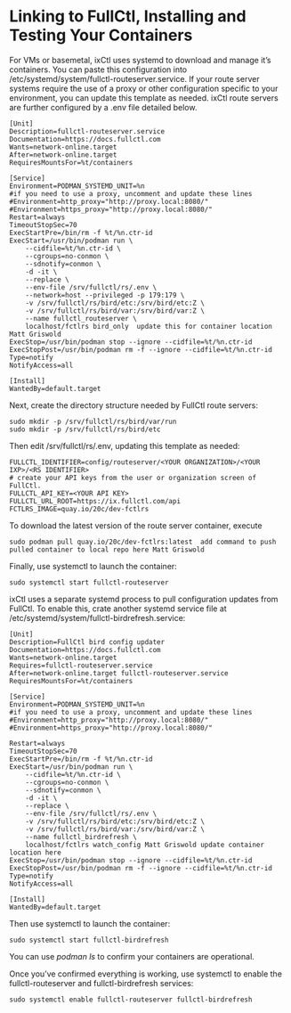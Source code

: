 # Linking to FullCtl, Installing and Testing Your Containers

For VMs or basemetal, ixCtl uses systemd to download and manage it’s containers. You can paste this configuration into /etc/systemd/system/fullctl-routeserver.service. If your route server systems require the use of a proxy or other configuration specific to your environment, you can update this template as needed. ixCtl route servers are further configured by a .env file detailed below.

    [Unit]
    Description=fullctl-routeserver.service
    Documentation=https://docs.fullctl.com
    Wants=network-online.target
    After=network-online.target
    RequiresMountsFor=%t/containers
    
    [Service]
    Environment=PODMAN_SYSTEMD_UNIT=%n
    #if you need to use a proxy, uncomment and update these lines
    #Environment=http_proxy="http://proxy.local:8080/"
    #Environment=https_proxy="http://proxy.local:8080/"
    Restart=always
    TimeoutStopSec=70
    ExecStartPre=/bin/rm -f %t/%n.ctr-id
    ExecStart=/usr/bin/podman run \
    	--cidfile=%t/%n.ctr-id \
    	--cgroups=no-conmon \
    	--sdnotify=conmon \
    	-d -it \
    	--replace \
    	--env-file /srv/fullctl/rs/.env \
    	--network=host --privileged -p 179:179 \
    	-v /srv/fullctl/rs/bird/etc:/srv/bird/etc:Z \
    	-v /srv/fullctl/rs/bird/var:/srv/bird/var:Z \
    	--name fullctl_routeserver \
    	localhost/fctlrs bird_only  update this for container location Matt Griswold
    ExecStop=/usr/bin/podman stop --ignore --cidfile=%t/%n.ctr-id
    ExecStopPost=/usr/bin/podman rm -f --ignore --cidfile=%t/%n.ctr-id
    Type=notify
    NotifyAccess=all
    
    [Install]
    WantedBy=default.target

Next, create the directory structure needed by FullCtl route servers:

    sudo mkdir -p /srv/fullctl/rs/bird/var/run
    sudo mkdir -p /srv/fullctl/rs/bird/etc

Then edit /srv/fullctl/rs/.env, updating this template as needed:

    FULLCTL_IDENTIFIER=config/routeserver/<YOUR ORGANIZATION>/<YOUR IXP>/<RS IDENTIFIER>
    # create your API keys from the user or organization screen of FullCtl.
    FULLCTL_API_KEY=<YOUR API KEY>
    FULLCTL_URL_ROOT=https://ix.fullctl.com/api
    FCTLRS_IMAGE=quay.io/20c/dev-fctlrs

To download the latest version of the route server container, execute

    sudo podman pull quay.io/20c/dev-fctlrs:latest  add command to push pulled container to local repo here Matt Griswold

Finally, use systemctl to launch the container:

    sudo systemctl start fullctl-routeserver

ixCtl uses a separate systemd process to pull configuration updates from FullCtl. To enable this, crate another systemd service file at /etc/systemd/system/fullctl-birdrefresh.service:

    [Unit]
    Description=FullCtl bird config updater
    Documentation=https://docs.fullctl.com
    Wants=network-online.target
    Requires=fullctl-routeserver.service
    After=network-online.target fullctl-routeserver.service
    RequiresMountsFor=%t/containers
    
    [Service]
    Environment=PODMAN_SYSTEMD_UNIT=%n
    #if you need to use a proxy, uncomment and update these lines
    #Environment=http_proxy="http://proxy.local:8080/"
    #Environment=https_proxy="http://proxy.local:8080/"
    
    Restart=always
    TimeoutStopSec=70
    ExecStartPre=/bin/rm -f %t/%n.ctr-id
    ExecStart=/usr/bin/podman run \
    	--cidfile=%t/%n.ctr-id \
    	--cgroups=no-conmon \
    	--sdnotify=conmon \
    	-d -it \
    	--replace \
    	--env-file /srv/fullctl/rs/.env \
    	-v /srv/fullctl/rs/bird/etc:/srv/bird/etc:Z \
    	-v /srv/fullctl/rs/bird/var:/srv/bird/var:Z \
    	--name fullctl_birdrefresh \
    	localhost/fctlrs watch_config Matt Griswold update container location here
    ExecStop=/usr/bin/podman stop --ignore --cidfile=%t/%n.ctr-id
    ExecStopPost=/usr/bin/podman rm -f --ignore --cidfile=%t/%n.ctr-id
    Type=notify
    NotifyAccess=all
    
    [Install]
    WantedBy=default.target

Then use systemctl to launch the container:

    sudo systemctl start fullctl-birdrefresh

You can use _podman ls_ to confirm your containers are operational. 

Once you’ve confirmed everything is working, use systemctl to enable the fullctl-routeserver and fullctl-birdrefresh services:

    sudo systemctl enable fullctl-routeserver fullctl-birdrefresh
